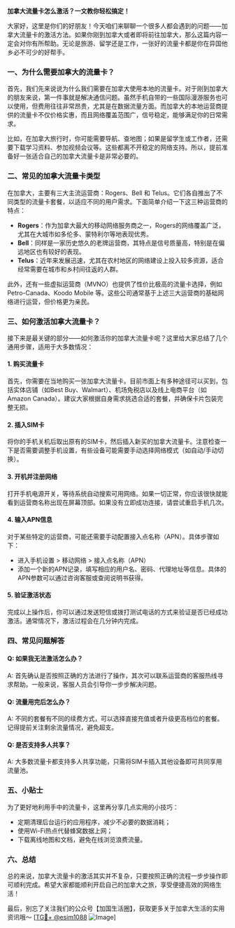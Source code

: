 **加拿大流量卡怎么激活？一文教你轻松搞定！**

大家好，这里是你们的好朋友！今天咱们来聊聊一个很多人都会遇到的问题——加拿大流量卡的激活方法。如果你刚到加拿大或者即将前往加拿大，那么这篇内容一定会对你有所帮助。无论是旅游、留学还是工作，一张好的流量卡都是你在异国他乡必不可少的好帮手。

### 一、为什么需要加拿大的流量卡？

首先，我们先来说说为什么我们需要在加拿大使用本地的流量卡。对于刚到加拿大的朋友来说，第一件事就是解决通信问题。虽然手机自带的一些国际漫游服务也可以使用，但费用往往非常昂贵，尤其是在数据流量方面。而加拿大的本地运营商提供的流量卡不仅价格实惠，而且网络覆盖范围广，信号稳定，能够满足你的日常需求。

比如，在加拿大旅行时，你可能需要导航、查地图；如果是留学生或工作者，还需要下载学习资料、参加视频会议等。这些都离不开稳定的网络支持。所以，提前准备好一张适合自己的加拿大流量卡是非常必要的。

### 二、常见的加拿大流量卡类型

在加拿大，主要有三大主流运营商：Rogers、Bell 和 Telus。它们各自推出了不同类型的流量卡套餐，以适应不同的用户需求。下面简单介绍一下这三种运营商的特点：

- **Rogers**：作为加拿大最大的移动网络服务商之一，Rogers的网络覆盖广泛，尤其在大城市如多伦多、蒙特利尔等地表现优秀。
- **Bell**：同样是一家历史悠久的老牌运营商，其特点是信号质量高，特别是在偏远地区也有较好的表现。
- **Telus**：近年来发展迅速，尤其在农村地区的网络建设上投入较多资源，适合经常需要在城市和乡村间往返的人群。

此外，还有一些虚拟运营商（MVNO）也提供了性价比极高的流量卡选择，例如 Petro-Canada、Koodo Mobile 等。这些公司通常基于上述三大运营商的基础网络进行运营，但价格更为亲民。

### 三、如何激活加拿大流量卡？

接下来是最关键的部分——如何激活你的加拿大流量卡呢？这里给大家总结了几个通用步骤，适用于大多数情况：

#### 1. 购买流量卡
首先，你需要在当地购买一张加拿大流量卡。目前市面上有多种途径可以买到，包括实体店铺（如Best Buy、Walmart）、机场免税店以及线上电商平台（如Amazon Canada）。建议大家根据自身需求挑选合适的套餐，并确保卡片包装完整无损。

#### 2. 插入SIM卡
将你的手机关机后取出原有的SIM卡，然后插入新买的加拿大流量卡。注意检查一下是否需要调整手机设置，有些设备可能需要手动选择网络模式（如自动/手动切换）。

#### 3. 开机并注册网络
打开手机电源开关，等待系统自动搜索可用网络。如果一切正常，你应该很快就能看到运营商名称出现在屏幕顶部。如果没有立即成功连接，请尝试重启手机几次。

#### 4. 输入APN信息
对于某些特定的运营商，可能还需要手动配置接入点名称（APN）。具体步骤如下：
   - 进入手机设置 > 移动网络 > 接入点名称（APN）
   - 添加一个新的APN记录，填写相应的用户名、密码、代理地址等信息。具体的APN参数可以通过咨询客服或查阅说明书获得。

#### 5. 验证激活状态
完成以上操作后，你可以通过发送短信或拨打测试电话的方式来验证是否已经成功激活。通常情况下，激活过程会在几分钟内完成。

### 四、常见问题解答

#### Q: 如果我无法激活怎么办？
A: 首先确认是否按照正确的方法进行了操作，其次可以联系运营商的客服热线寻求帮助。一般来说，客服人员会引导你一步步解决问题。

#### Q: 流量用完后怎么办？
A: 不同的套餐有不同的续费方式，可以选择直接充值或者升级更高档位的套餐。记得提前关注剩余流量情况，避免超支。

#### Q: 是否支持多人共享？
A: 大多数流量卡都支持多人共享功能，只需将SIM卡插入其他设备即可共同享用流量池。

### 五、小贴士

为了更好地利用手中的流量卡，这里再分享几点实用的小技巧：
- 定期清理后台运行的应用程序，减少不必要的数据消耗；
- 使用Wi-Fi热点代替蜂窝数据上网；
- 下载离线地图和文档，避免在线浏览浪费流量。

### 六、总结

总的来说，加拿大流量卡的激活其实并不复杂，只要按照正确的流程一步步操作即可顺利完成。希望大家都能顺利开启自己的加拿大之旅，享受便捷高效的网络生活！

最后，别忘了关注我们的公众号【加国生活圈】，获取更多关于加拿大生活的实用资讯哦～ [[TG💪+ @esim1088](https://t.me/s/esim1088) ![Image](https://i.postimg.cc/4NQfJmqS/Snipaste-2025-05-13-00-14-12.png)]